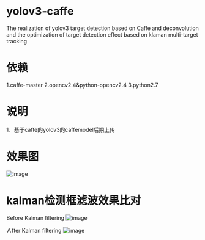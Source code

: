 # yolov3-caffe
The realization of yolov3 target detection based on Caffe and deconvolution and the optimization of target detection effect based on klaman multi-target tracking

# 依赖
1.caffe-master  2.opencv2.4&python-opencv2.4  3.python2.7 

# 说明
1．基于caffe的yolov3的caffemodel后期上传

# 效果图
![image](https://github.com/maxuehao/yolov3-caffe/blob/master/demo.png)

# kalman检测框滤波效果比对
Before Kalman filtering
![image](https://github.com/maxuehao/yolov3-caffe/blob/master/k2.png)

Ａfter Kalman filtering
![image](https://github.com/maxuehao/yolov3-caffe/blob/master/k１.png)
